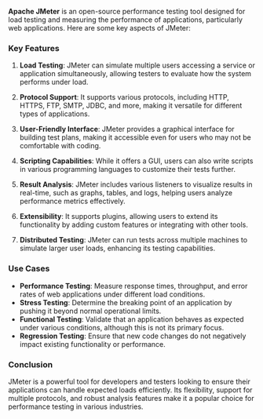 **Apache JMeter** is an open-source performance testing tool designed for load testing and measuring the performance of applications, particularly web applications. Here are some key aspects of JMeter:

### Key Features

1. **Load Testing**: JMeter can simulate multiple users accessing a service or application simultaneously, allowing testers to evaluate how the system performs under load.

2. **Protocol Support**: It supports various protocols, including HTTP, HTTPS, FTP, SMTP, JDBC, and more, making it versatile for different types of applications.

3. **User-Friendly Interface**: JMeter provides a graphical interface for building test plans, making it accessible even for users who may not be comfortable with coding.

4. **Scripting Capabilities**: While it offers a GUI, users can also write scripts in various programming languages to customize their tests further.

5. **Result Analysis**: JMeter includes various listeners to visualize results in real-time, such as graphs, tables, and logs, helping users analyze performance metrics effectively.

6. **Extensibility**: It supports plugins, allowing users to extend its functionality by adding custom features or integrating with other tools.

7. **Distributed Testing**: JMeter can run tests across multiple machines to simulate larger user loads, enhancing its testing capabilities.

### Use Cases

- **Performance Testing**: Measure response times, throughput, and error rates of web applications under different load conditions.
- **Stress Testing**: Determine the breaking point of an application by pushing it beyond normal operational limits.
- **Functional Testing**: Validate that an application behaves as expected under various conditions, although this is not its primary focus.
- **Regression Testing**: Ensure that new code changes do not negatively impact existing functionality or performance.

### Conclusion

JMeter is a powerful tool for developers and testers looking to ensure their applications can handle expected loads efficiently. Its flexibility, support for multiple protocols, and robust analysis features make it a popular choice for performance testing in various industries.
